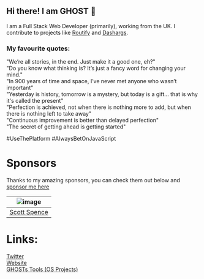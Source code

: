 ## Hi there! I am GHOST 👋
I am a Full Stack Web Developer (primarily), working from the UK. I contribute to projects like [Routify](https://github.com/roxiness/routify) and [Dashargs](https://github.com/ghoststools/dashargs).

### My favourite quotes:

"We’re all stories, in the end. Just make it a good one, eh?"<br />
"Do you know what thinking is? It’s just a fancy word for changing your mind."<br />
"In 900 years of time and space, I’ve never met anyone who wasn’t important"<br />
"Yesterday is history, tomorrow is a mystery, but today is a gift... that is why it's called the present"<br />
"Perfection is achieved, not when there is nothing more to add, but when there is nothing left to take away"<br />
"Continuous improvement is better than delayed perfection"<br />
"The secret of getting ahead is getting started"<br />

#UseThePlatform #AlwaysBetOnJavaScript

# Sponsors

Thanks to my amazing sponsors, you can check them out below and [sponsor me here](https://ghostdev.xyz/donate)

|![image](https://user-images.githubusercontent.com/47755378/142604958-c8b70670-7650-485e-a131-5abc6ea55345.png)|
|---|
|[Scott Spence](https://scottspence.com/)|

# Links:
[Twitter](https://twitter.com/onlyspaceghost)<br />
[Website](https://ghostdev.xyz)<br />
[GHOSTs Tools (OS Projects)](https://github.com/ghoststools)
